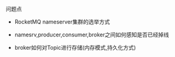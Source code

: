 问题点

- RocketMQ nameserver集群的选举方式

- namesrv,producer,consumer,broker之间如何感知是否已经掉线
- broker如何对Topic进行存储(内存模式,持久化方式)